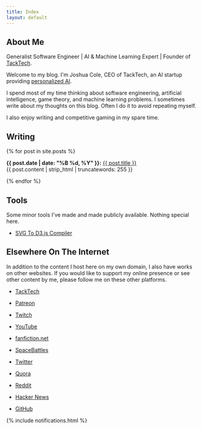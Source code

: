 ```yaml
---
title: Index
layout: default
---
```


## About Me

Generalist Software Engineer | AI & Machine Learning Expert | Founder of [TackTech](https://tacktech.ai).

Welcome to my blog.  I'm Joshua Cole, CEO of TackTech, an AI startup providing [personalized AI](https://tacktech.ai).

I spend most of my time thinking about software engineering, artificial intelligence, game theory, and machine learning problems.  I sometimes write about my thoughts on this blog.  Often I do it to avoid repeating myself.  

I also enjoy writing and competitive gaming in my spare time.

## Writing

{% for post in site.posts %}
<p>
  <strong>{{ post.date | date: "%B %d, %Y" }}:</strong> <a href="{{ post.url }}">{{ post.title }}</a><br>
  {{ post.content | strip_html | truncatewords: 255 }}
</p>
{% endfor %}


## Tools

Some minor tools I've made and made publicly available. Nothing special here.

 - [SVG To D3.js Compiler](/svg2d3.html)

## Elsewhere On The Internet

In addition to the content I host here on my own domain, I also have works on other websites. If you would like to support my online presence or see other content by me, please follow me on these other platforms.

- [TackTech](https://tacktech.ai/)

- [Patreon](https://www.patreon.com/toojoshua)

- [Twitch](https://www.twitch.tv/toojoshua)

- [YouTube](https://youtube.com/jcolechanged)

- [fanfiction.net](https://www.fanfiction.net/~toojoshua)

- [SpaceBattles](https://forums.spacebattles.com/members/toojoshua.315351/)

- [Twitter](https://www.twitter.com/jcolechanged)

- [Quora](https://www.quora.com/profile/Joshua-Cole-185)

- [Reddit](https://www.reddit.com/u/jcolechanged)

- [Hacker News](https://news.ycombinator.com/user?id=JoshCole)

- [GitHub](https://www.github.com/jcolechanged)

{% include notifications.html %}
